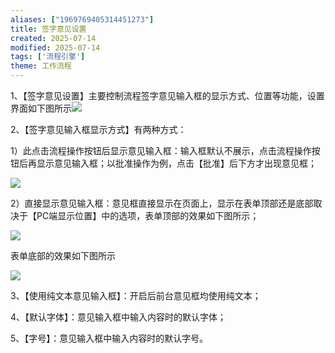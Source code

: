 ```yaml
---
aliases: ["1969769405314451273"]
title: 签字意见设置
created: 2025-07-14
modified: 2025-07-14
tags: ['流程引擎']
theme: 工作流程
---
```


1、【签字意见设置】主要控制流程签字意见输入框的显示方式、位置等功能，设置界面如下图所示![](ed468b113c370ba8753a547027a7b143.jpg)

2、【签字意见输入框显示方式】有两种方式：

1）此点击流程操作按钮后显示意见输入框：输入框默认不展示，点击流程操作按钮后再显示意见输入框；以批准操作为例，点击【批准】后下方才出现意见框；

![](fc5877cb76bd4921c346142cfbeb47c8.jpg)

2）直接显示意见输入框：意见框直接显示在页面上，显示在表单顶部还是底部取决于【PC端显示位置】中的选项，表单顶部的效果如下图所示；

![](4a5ea713297bd11ab039cadab1e36f4f.jpg)

表单底部的效果如下图所示

![](abb6a458d738bf2009611ce118cd4c87.jpg)

3、【使用纯文本意见输入框】：开启后前台意见框均使用纯文本；

4、【默认字体】：意见输入框中输入内容时的默认字体；

5、【字号】：意见输入框中输入内容时的默认字号。